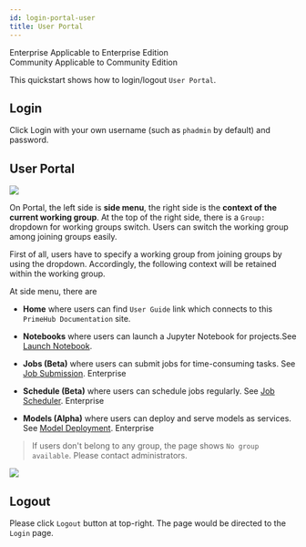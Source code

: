 ```yaml
---
id: login-portal-user
title: User Portal
---
```


<div class="label-sect">
  <div class="ee-only tooltip">Enterprise
    <span class="tooltiptext">Applicable to Enterprise Edition</span>
  </div>
  <div class="ce-only tooltip">Community
    <span class="tooltiptext">Applicable to Community Edition</span>
  </div>
</div>

This quickstart shows how to login/logout `User Portal`.

## Login

Click Login with your own username (such as `phadmin` by default) and password.

## User Portal

![](assets/v3-landing-user.png)

On Portal, the left side is **side menu**, the right side is the **context of the current working group**. At the top of the right side, there is a `Group:` dropdown for working groups switch. Users can switch the working group among joining groups easily.

First of all, users have to specify a working group from joining groups by using the dropdown. Accordingly, the following context will be retained within the working group.

At side menu, there are

+ **Home** where users can find `User Guide` link which connects to this `PrimeHub Documentation` site.

+ **Notebooks**  where users can launch a Jupyter Notebook for projects.See [Launch Notebook](../quickstart/launch-project).

+ **Jobs (Beta)** where users can submit jobs for time-consuming tasks. See [Job Submission](../job-submission-feature). <span class="ee-only">Enterprise</span>

+ **Schedule (Beta)** where users can schedule jobs regularly. See [Job Scheduler](../job-scheduling-feature). <span class="ee-only">Enterprise</span>

+ **Models (Alpha)** where users can deploy and serve models as services. See [Model Deployment](../model-deployment-feature). <span class="ee-only">Enterprise</span>

>If users don't belong to any group, the page shows `No group available`. Please contact administrators.

![](assets/v3-landing-user-no-group.png)

## Logout

Please click `Logout` button at top-right. The page would be directed to the `Login` page.
